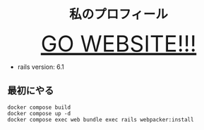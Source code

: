 <h1 style="text-align: center">
    私のプロフィール
</h1>

<div style="text-align: center; font-size: 50px">
    <a href="https://my-profile-yuske.herokuapp.com/">GO WEBSITE!!!</a>
</div>

- rails version: 6.1

## 最初にやる

```shell
docker compose build
docker compose up -d
docker compose exec web bundle exec rails webpacker:install
```